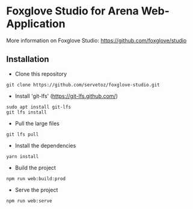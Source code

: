 # Foxglove Studio for Arena Web-Application
More information on Foxglove Studio: https://github.com/foxglove/studio

## Installation
* Clone this repository
```
git clone https://github.com/servetoz/foxglove-studio.git
```
* Install 'git-lfs' (https://git-lfs.github.com/)
```
sudo apt install git-lfs
git lfs install
```
* Pull the large files
```
git lfs pull
```
* Install the dependencies
```
yarn install
```
* Build the project
```
npm run web:build:prod
```
* Serve the project
```
npm run web:serve
```
